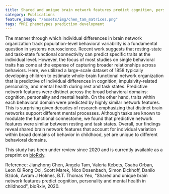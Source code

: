 ```yaml
---
title: Shared and unique brain network features predict cognition, personality and mental health in childhood
category: Publications
feature_image: "/assets/img/chen_tam_matrices.png"
tags: fMRI phenotypes prediction development
---
```


The manner through which individual differences in brain network organization track population-level behavioral variability is a fundamental question in systems neuroscience. Recent work suggests that resting-state and task-state functional connectivity can predict specific traits at the individual level. However, the focus of most studies on single behavioral traits has come at the expense of capturing broader relationships across behaviors. Here, we utilized a large-scale dataset of 1858 typically developing children to estimate whole-brain functional network organization that is predictive of individual differences in cognition, impulsivity-related personality, and mental health during rest and task states. Predictive network features were distinct across the broad behavioral domains: cognition, personality and mental health. On the other hand, traits within each behavioral domain were predicted by highly similar network features. This is surprising given decades of research emphasizing that distinct brain networks support different mental processes. Although tasks are known to modulate the functional connectome, we found that predictive network features were similar between resting and task states. Overall, our findings reveal shared brain network features that account for individual variation within broad domains of behavior in childhood, yet are unique to different behavioral domains. 

This study has been under review since 2020 and is currently available as a preprint on [bioRxiv](https://www.biorxiv.org/content/biorxiv/early/2020/06/24/2020.06.24.168724.full.pdf).

Reference: Jianzhong Chen, Angela Tam, Valeria Kebets, Csaba Orban, Leon Qi Rong Ooi, Scott Marek, Nico Dosenbach, Simon Eickhoff, Danilo Bzdok, Avram J Holmes, B.T. Thomas Yeo, "Shared and unique brain network features predict cognition, personality and mental health in childhood", bioRxiv, 2020.
